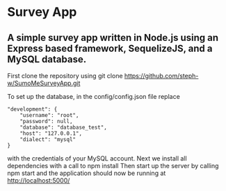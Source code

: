 Survey App
==========
A simple survey app written in Node.js using an Express based framework, SequelizeJS, and a MySQL database.
-----------------------------------------------------------------------------------------------------------
First clone the repository using 
	git clone https://github.com/steph-w/SumoMeSurveyApp.git

To set up the database, in the config/config.json file replace 

	"development": {
	    "username": "root",
	    "password": null,
	    "database": "database_test",
	    "host": "127.0.0.1",
	    "dialect": "mysql"
	}

with the credentials of your MySQL account. 
Next we install all dependencies with a call to 
	npm install
Then start up the server by calling 
	npm start 
and the application should now be running at 
[http://localhost:5000/](http://localhost:5000/)